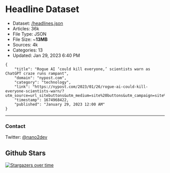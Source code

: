 # Headline Dataset

- Dataset: [/headlines.json](https://raw.githubusercontent.com/fwd/news/master/headlines.json) 
- Articles: 36k
- File Type: JSON
- File Size: ~**13MB**
- Sources: 4k
- Categories: 13
- Updated: Jan 29, 2023 6:40 PM

```
{
    "title": "Rogue AI ‘could kill everyone,’ scientists warn as ChatGPT craze runs rampant",
    "domain": "nypost.com",
    "category": "technology",
    "link": "https://nypost.com/2023/01/26/rogue-ai-could-kill-everyone-scientists-warn/?utm_source=url_sitebuttons&utm_medium=site%20buttons&utm_campaign=site%20buttons",
    "timestamp": 1674968422,
    "published": "January 29, 2023 12:00 AM"
}
```

---

### Contact 

Twitter: [@nano2dev](https://twitter.com/nano2dev)

## Github Stars

[![Stargazers over time](https://starchart.cc/fwd/news.svg)](https://starchart.cc/fwd/news)
